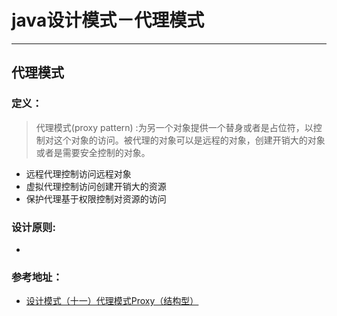 # java设计模式－代理模式

---

## 代理模式

### 定义：

> 代理模式(proxy pattern) :为另一个对象提供一个替身或者是占位符，以控制对这个对象的访问。被代理的对象可以是远程的对象，创建开销大的对象或者是需要安全控制的对象。
- 远程代理控制访问远程对象
- 虚拟代理控制访问创建开销大的资源
- 保护代理基于权限控制对资源的访问

### 设计原则:

- 
  

### 参考地址：

- [设计模式（十一）代理模式Proxy（结构型）](http://blog.csdn.net/hguisu/article/details/7542143)